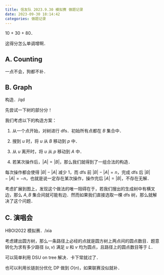 ```yaml
---
title: 信友队 2023.9.30 模拟赛 做题记录
date: 2023-09-30 18:14:42
categories: 做题记录
---
```


10 + 30 + 80．

这得分怎么单调增啊．

<!-- more -->

## A. Counting

一点不会，狗都不补．

## B. Graph

构造．/qd

先尝试一下树的部分分！

我们考虑以下的构造方案：

1. 从一个点开始，对树进行 dfs．初始所有点都在 $B$ 集合中．

2. 搜到 $u$ 时，将 $u$ 从 $B$ 移动到 $p$ 中．

3. 从 $u$ 离开时，将 $u$ 从 $p$ 移动到 $A$ 中．

4. 若某次操作后，$|A| = |B|$，那么我们就得到了一组合法的构造．

每次操作都会使得 $|B| - |A|$ 减少 $1$，而 dfs 前 $|B| - |A| = n$，完成 dfs 后 $|B| - |A| = -n$，也就是说一定存在某次操作，操作完后 $|A| = |B|$，不存在无解．

考虑扩展到图上，发现这个做法的唯一阻碍在于，若我们搜出的生成树中有横叉边，那么 $A, B$ 集合间就可能有边．然而如果我们直接选取一棵 dfs 树，那么就解决了这个问题．

## C. 演唱会

HBOI2022 模拟赛．/xia

考虑建出圆方树，那么一条路径上必经的点就是圆方树上两点间的圆点数目．题意转化为求有多少路径 $(u, v)$ 满足 $u$ 和 $v$ 均为圆点，且路径上的圆点数目等于 $L$．

可以简单利用 DSU on tree 解决．卡下常就过了．

也可以利用长链剖分优化 DP 做到 $O(n)$，如果联赛没似就补．
